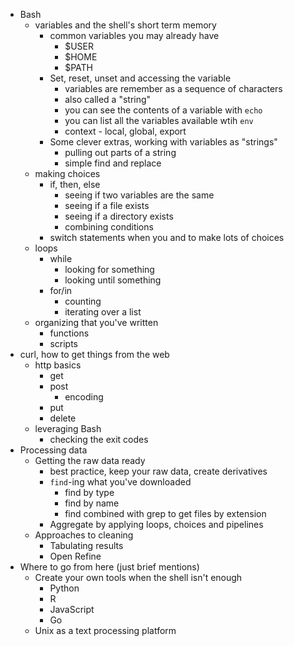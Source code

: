 
+ Bash
    + variables and the shell's short term memory
        + common variables you may already have
            + $USER
            + $HOME
            + $PATH
       + Set, reset, unset and accessing the variable
            + variables are remember as a sequence of characters
            + also called a "string"
            + you can see the contents of a variable with `echo`
            + you can list all the variables available wtih `env`
            + context - local, global, export
       + Some clever extras, working with variables as "strings"
            + pulling out parts of a string
            + simple find and replace
    + making choices
        + if, then, else
            + seeing if two variables are the same
            + seeing if a file exists
            + seeing if a directory exists
            + combining conditions
        + switch statements when you and to make lots of choices
    + loops
        + while
            + looking for something
            + looking until something
        + for/in
            + counting
            + iterating over a list
    + organizing that you've written
        + functions
        + scripts
+ curl, how to get things from the web
    + http basics
        + get
        + post
            + encoding
        + put
        + delete
    + leveraging Bash
        + checking the exit codes
+ Processing data
    + Getting the raw data ready
        + best practice, keep your raw data, create derivatives
        + `find`-ing what you've downloaded
            + find by type
            + find by name
            + find combined with grep to get files by extension
        + Aggregate by applying loops, choices and pipelines
    + Approaches to cleaning
        + Tabulating results
        + Open Refine
+ Where to go from here (just brief mentions)
    + Create your own tools when the shell isn't enough
        + Python
        + R
        + JavaScript
        + Go
    + Unix as a text processing platform
